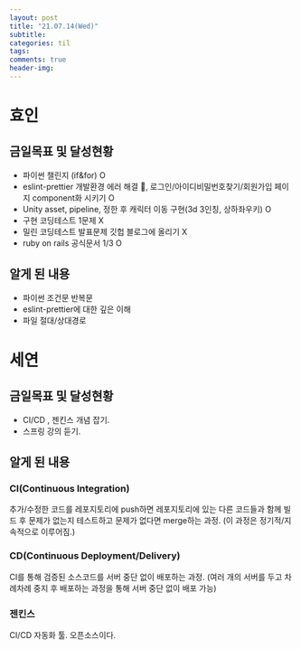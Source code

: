 ```yaml
---
layout: post
title: "21.07.14(Wed)"
subtitle:
categories: til
tags:
comments: true
header-img:
---
```


# 효인

## 금일목표 및 달성현황

- 파이썬 챌린지 (if&for) O
- eslint-prettier 개발환경 에러 해결 ⃤, 로그인/아이디비밀번호찾기/회원가입 페이지 component화 시키기 O
- Unity asset, pipeline, 정한 후 캐릭터 이동 구현(3d 3인칭, 상하좌우키) O
- 구현 코딩테스트 1문제 X
- 밀린 코딩테스트 발표문제 깃헙 블로그에 올리기 X
- ruby on rails 공식문서 1/3 O

## 알게 된 내용

- 파이썬 조건문 반복문
- eslint-prettier에 대한 깊은 이해
- 파일 절대/상대경로

# 세연
## 금일목표 및 달성현황
- CI/CD , 젠킨스 개념 잡기.
- 스프링 강의 듣기.

## 알게 된 내용

### CI(Continuous Integration)
추가/수정한 코드를 레포지토리에 push하면 레포지토리에 있는 다른 코드들과 함께 빌드 후 문제가 없는지 테스트하고 문제가 없다면 merge하는 과정. (이 과정은 정기적/지속적으로 이루어짐.)

### CD(Continuous Deployment/Delivery)
CI를 통해 검증된 소스코드를 서버 중단 없이 배포하는 과정. (여러 개의 서버를 두고 차례차례 중지 후 배포하는 과정을 통해 서버 중단 없이 배포 가능)

### 젠킨스
CI/CD 자동화 툴. 오픈소스이다.  

